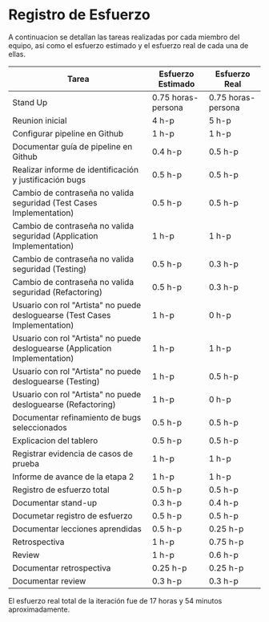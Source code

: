# Registro de Esfuerzo


A continuacion se detallan las tareas realizadas por cada miembro del equipo, asi como el esfuerzo estimado y el esfuerzo real de cada una de ellas.

| Tarea | Esfuerzo Estimado | Esfuerzo Real |
|-------|-------------------|---------------|
| Stand Up | 0.75 horas-persona | 0.75 horas-persona | 
| Reunion inicial | 4 h-p  | 5 h-p  |
| Configurar pipeline en Github | 1 h-p  | 1 h-p  |
| Documentar guía de pipeline en Github | 0.4 h-p  | 0.5 h-p  | 
| Realizar informe de identificación y justificación bugs | 0.5 h-p   | 0.5 h-p   | 
|Cambio de contraseña no valida seguridad (Test Cases Implementation) | 0.5 h-p  | 0.5 h-p  | 
|Cambio de contraseña no valida seguridad (Application Implementation) | 1 h-p  | 1 h-p  |
|Cambio de contraseña no valida seguridad (Testing) | 0.5 h-p  | 0.3 h-p  | 
|Cambio de contraseña no valida seguridad (Refactoring) | 0.5 h-p  | 0.3 h-p  | 
|Usuario con rol "Artista" no puede desloguearse (Test Cases Implementation) | 1 h-p  | 0 h-p  |
|Usuario con rol "Artista" no puede desloguearse (Application Implementation) | 1 h-p  | 1 h-p  |
|Usuario con rol "Artista" no puede desloguearse (Testing) | 1 h-p  | 0.5 h-p  | 
|Usuario con rol "Artista" no puede desloguearse (Refactoring) | 1 h-p  | 0 h-p  |
| Documentar refinamiento de bugs seleccionados | 0.5 h-p  | 0.5 h-p  |
| Explicacion del tablero | 0.5 h-p  | 0.5 h-p  |
| Registrar evidencia de casos de prueba | 1 h-p  | 1 h-p  |
| Informe de avance de la etapa 2 | 1 h-p  | 1 h-p  |
| Registro de esfuerzo total | 0.5 h-p   | 0.5 h-p   |
|  Documentar stand-up| 0.3 h-p  | 0.4 h-p  | 
|  Documetar registro de esfuerzo| 0.5 h-p  | 0.5 h-p  |
| Documentar lecciones aprendidas | 0.5 h-p  | 0.25 h-p  | 
|Retrospectiva| 1 h-p  | 0.75 h-p   | 
|Review| 1 h-p  | 0.6 h-p  | 
|Documentar retrospectiva| 0.25 h-p  | 0.25 h-p   | 
|Documentar review| 0.3 h-p  | 0.3 h-p  | 

El esfuerzo real total de la iteración fue de 17 horas y 54 minutos aproximadamente.
